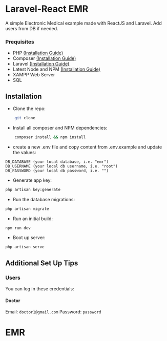 # Laravel-React EMR

A simple Electronic Medical example made with ReactJS and Laravel. Add users from DB if needed.

### Prequisites

-   PHP [(Installation Guide)](https://www.php.net/manual/en/install.php)
-   Composer [(Installation Guide)](https://getcomposer.org/doc/00-intro.md)
-   Laravel [(Installation Guide)](https://laravel.com/docs/5.8)
-   Latest Node and NPM [(Installation Guide)](https://www.npmjs.com/get-npm)
-   XAMPP Web Server
-   SQL

## Installation

-   Clone the repo:

```bash
    git clone
```

-   Install all composer and NPM dependencies:

```bash
    composer install && npm install
```

-   create a new .env file and copy content from .env.example and update the values:

```
DB_DATABASE (your local database, i.e. "emr")
DB_USERNAME (your local db username, i.e. "root")
DB_PASSWORD (your local db password, i.e. "")
```

-   Generate app key:

```bash
php artisan key:generate
```

-   Run the database migrations:

```bash
php artisan migrate
```

-   Run an initial build:

```bash
npm run dev
```

-   Boot up server:

```bash
php artisan serve
```

## Additional Set Up Tips

### Users

You can log in these credentials:

#### Doctor

Email: `doctor1@gmail.com`
Password: `password`

# EMR
